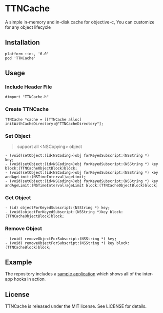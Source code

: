 # TTNCache

A simple in-memory and in-disk cache for objective-c, You can customize for any object lifecycle



## Installation

``` 
platform :ios, '6.0'
pod 'TTNCache'
```

## Usage

### Include Header File

```
#import "TTNCache.h"
```

### Create TTNCache

```
TTNCache *cache = [[TTNCache alloc] initWithCacheDirectory:@"TTNCacheDirectory"];
```

### Set Object

> support all \<NSCopying\> object

```
- (void)setObject:(id<NSCoding>)obj forKeyedSubscript:(NSString *) key;
- (void)setObject:(id<NSCoding>)obj forKeyedSubscript:(NSString *) key block:(TTNCacheObjectBlock)block;
- (void)setObject:(id<NSCoding>)obj forKeyedSubscript:(NSString *) key andAgeLimit:(NSTimeInterval)ageLimit;
- (void)setObject:(id<NSCoding>)obj forKeyedSubscript:(NSString *) key andAgeLimit:(NSTimeInterval)ageLimit block:(TTNCacheObjectBlock)block;
```

### Get Object

```
- (id) objectForKeyedSubscript:(NSString *) key;
- (void)objectForKeyedSubscript:(NSString *)key block:(TTNCacheObjectBlock)block;
```

### Remove Object

```
- (void) removeObjectForSubscript:(NSString *) key;
- (void) removeObjectForSubscript:(NSString *) key block:(TTNCacheBlock)block;
```



## Example

The repository includes a [sample application](https://github.com/TouTooNet/TTNCache/tree/master/Example/TTNCache)
which shows all of the inter-app hooks in action.


## License

TTNCache is released under the MIT license. See LICENSE for details.